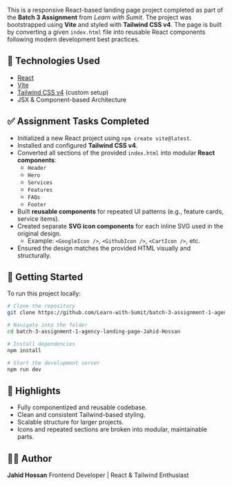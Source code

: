 This is a responsive React-based landing page project completed as part of the **Batch 3 Assignment** from _Learn with Sumit_. The project was bootstrapped using **Vite** and styled with **Tailwind CSS v4**. The page is built by converting a given `index.html` file into reusable React components following modern development best practices.

## 🔧 Technologies Used

- [React](https://reactjs.org/)
- [Vite](https://vitejs.dev/)
- [Tailwind CSS v4](https://tailwindcss.com/docs/installation) (custom setup)
- JSX & Component-based Architecture

## ✅ Assignment Tasks Completed

- Initialized a new React project using `npm create vite@latest`.
- Installed and configured **Tailwind CSS v4**.
- Converted all sections of the provided `index.html` into modular **React components**:
  - `Header`
  - `Hero`
  - `Services`
  - `Features`
  - `FAQs`
  - `Footer`
- Built **reusable components** for repeated UI patterns (e.g., feature cards, service items).
- Created separate **SVG icon components** for each inline SVG used in the original design.
  - Example: `<GoogleIcon />`, `<GithubIcon />`, `<CartIcon />`, etc.
- Ensured the design matches the provided HTML visually and structurally.

## 🚀 Getting Started

To run this project locally:

```bash
# Clone the repository
git clone https://github.com/Learn-with-Sumit/batch-3-assignment-1-agency-landing-page-Jahid-Hossan.git

# Navigate into the folder
cd batch-3-assignment-1-agency-landing-page-Jahid-Hossan

# Install dependencies
npm install

# Start the development server
npm run dev
```

## 🧩 Highlights

- Fully componentized and reusable codebase.
- Clean and consistent Tailwind-based styling.
- Scalable structure for larger projects.
- Icons and repeated sections are broken into modular, maintainable parts.

## 👨‍💻 Author

**Jahid Hossan**
Frontend Developer | React & Tailwind Enthusiast
